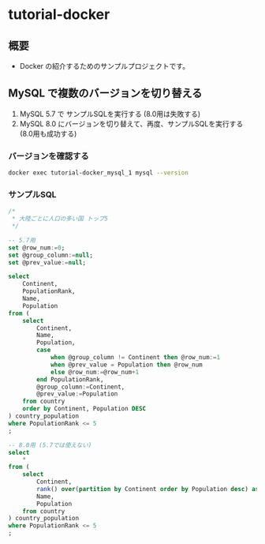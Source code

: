 # tutorial-docker

## 概要
- Docker の紹介するためのサンプルプロジェクトです。

## MySQL で複数のバージョンを切り替える
1. MySQL 5.7 で サンプルSQLを実行する (8.0用は失敗する)
2. MySQL 8.0 にバージョンを切り替えて、再度、サンプルSQLを実行する (8.0用も成功する)

### バージョンを確認する
``` sh
docker exec tutorial-docker_mysql_1 mysql --version
```

### サンプルSQL
``` sql
/*
 * 大陸ごとに人口の多い国 トップ5
 */

-- 5.7用
set @row_num:=0;
set @group_column:=null;
set @prev_value:=null;

select
    Continent,
    PopulationRank,
    Name,
    Population
from (
    select
        Continent,
        Name,
        Population,
        case
            when @group_column != Continent then @row_num:=1
            when @prev_value = Population then @row_num
            else @row_num:=@row_num+1
        end PopulationRank,
        @group_column:=Continent,
        @prev_value:=Population
    from country
    order by Continent, Population DESC
) country_population
where PopulationRank <= 5
;

-- 8.0用 (5.7では使えない)
select
    *
from (
    select
        Continent,
        rank() over(partition by Continent order by Population desc) as PopulationRank,
        Name,
        Population
    from country
) country_population
where PopulationRank <= 5
;
```
